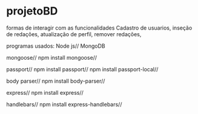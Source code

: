 # projetoBD
formas de interagir com as funcionalidades 
Cadastro de usuarios, inseção de redações, atualização de perfil, remover redações,


programas usados:
Node js//
MongoDB

mongoose//
npm install mongoose//


passport//
npm install passport//
npm install passport-local//

body parser//
npm install body-parser//

express//
npm install express//

handlebars//
npm install express-handlebars//


